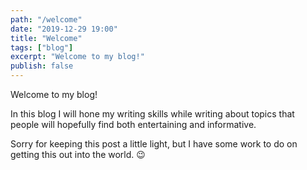 ```yaml
---
path: "/welcome"
date: "2019-12-29 19:00"
title: "Welcome"
tags: ["blog"]
excerpt: "Welcome to my blog!"
publish: false
---
```


Welcome to my blog!

In this blog I will hone my writing skills while writing about topics that people will hopefully find both
entertaining and informative.

Sorry for keeping this post a little light, but I have some work to do on getting this out into the world. 😉
